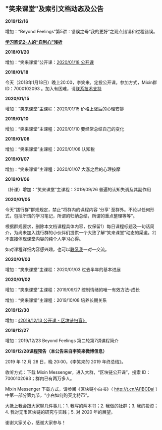 ## "笑来课堂"及索引文档动态及公告

**2019/12/16**

增加：“Beyond Feelings”第5讲：错误之母“我的更好”之观点错误和过程错误。

[**学习笔记2-人的“自利心”浅析**](/beyond-feelings/20200130-self-interested.md) 


**2018/01/20**

增加：“笑来课堂”公开课：[2020/01/18 公开课](/xiaolai-main-course-public/20200118-public-course-20200118.md)

**2018/01/18**

今天（2018年1月18日）晚上20:00，李笑来，定投公开课。参加方式，Mixin群ID：7000102093 。加入有困难，请[联系技术支持](/contact-info.md)

**2020/01/15**

增加：“笑来课堂”主课程：2020/01/15 价格上涨后的心理安排

**2019/01/10**

增加：“笑来课堂”主课程：2020/01/10 要经常总结自己的变化

**2019/01/08**

增加：“笑来课堂”主课程：2020/01/08 认知税

**2019/01/07**

增加：“笑来课堂”主课程：2020/01/07 大涨之后的心理按摩

**2019/01/06**

（补课）增加：“笑来课堂”主课程：2019/09/26 普遍的认知失调及其副作用

**2020/01/05**

今天“践行群”群规规定，禁止“将群内的课程内容 ‘分享’ 至群外。不论以任何形式，包括所谓的学习笔记，所谓的归纳总结，所谓的重点整理等等”。

根据群规要求，删除本文档课程具体内容，仅保留1）每日课程标题及一句话简介，为尚未加入践行群的小伙伴们提供一个大致了解“笑来课堂”动态的渠道。2）不直接体现课堂内容的纯个人学习心得。

如对课程详细内容感兴趣，也可以[联系我](contact-info.md)一对一交流。

**2020/01/03**

增加：“笑来课堂”主课程：2020/01/03 过去半年的基本进展

**2020/01/02**

增加：“笑来课堂”主课程：2019/09/27 控制情绪的唯一有效方法-成长

增加：“笑来课堂”主课程：2019/10/08 培养长期关系

**2019/12/30**

增加：[《2019/12/13 公开课 - 区块链扫盲》](xiaolai-main-course-public/20191213-public-course-blockchain-abc.md)

**2019/12/27**

增加：2019/12/23 Beyond Feelings 第二轮第7讲课程简介

**2019/12/28课程预告（本公告来自李笑来微博信息）**

2019 年 12 月 28 日，晚 20:00，《李笑来的 2019 年终总结》。 

收听方式：下载 Mixin Messenger，进入大群，“区块链公开课”，搜索 ID：7000102093；群内已有两万多人。 

Mixin Messenger 下载方式，请参阅《区块链小白书》（ http://t.cn/Ai1BCDai ）中第一部分第九节，“小白如何购买比特币”。 

大抵上我会跟大家聊几件事儿：1. 我写的两本书；2. 我做的社群；3. 我的投资；4. 我对无币区块链的研究与实践；5. 对 2020 年的展望。 

谢谢大家关心，感谢大家参与！
